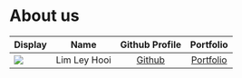 # About us

Display |     Name     | Github Profile | Portfolio 
--------|:------------:|:--------------:|:---------:
![](https://via.placeholder.com/100.png?text=Photo) | Lim Ley Hooi | [Github](https://github.com/) | [Portfolio](docs/team/johndoe.md)
